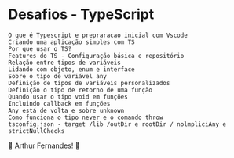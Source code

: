 # Desafios - TypeScript

    O que é Typescript e prepraracao inicial com Vscode
    Criando uma aplicação simples com TS
    Por que usar o TS?
    Features do TS - Configuração básica e repositório
    Relação entre tipos de variáveis
    Lidando com objeto, enum e interface
    Sobre o tipo de variável any
    Definição de tipos de variáveis personalizados
    Definição o tipo de retorno de uma função
    Quando usar o tipo void em funções
    Incluindo callback em funções
    Any está de volta e sobre unknown
    Como funciona o tipo never e o comando throw
    tsconfig.json - target /lib /outDir e rootDir / nolmpliciAny e strictNullChecks

🚀 Arthur Fernandes! 🚀
